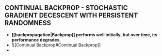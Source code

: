 ## CONTINUAL BACKPROP - STOCHASTIC GRADIENT DECESCENT WITH PERSISTENT RANDOMNESS

- **[[backpropagation|Backprop]]  performs well initially, but over time, its performance degrades.**
-  ![[Continual Backprop#Continual Backprop]]
-  


